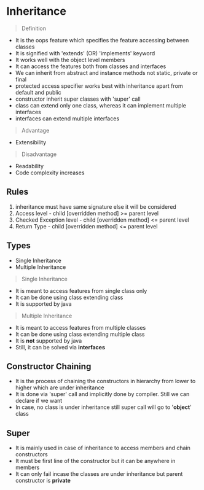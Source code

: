 # Inheritance

> Definition
- It is the oops feature which specifies the feature accessing between classes
- It is signified with 'extends' (OR) 'implements' keyword
- It works well with the object level members
- It can access the features both from classes and interfaces
- We can inherit from abstract and instance methods not static, private or final
- protected access specifier works best with inheritance apart from default and public
- constructor inherit super classes with 'super' call
- class can extend only one class, whereas it can implement multiple interfaces
- interfaces can extend multiple interfaces

> Advantage
- Extensibility

> Disadvantage
- Readability
- Code complexity increases

## Rules
1. inheritance must have same signature else it will be considered
2. Access level - child [overridden method] >= parent level
3. Checked Exception level - child [overridden method] <= parent level
4. Return Type - child [overridden method] <= parent level 

## Types
- Single Inheritance
- Multiple Inheritance

> Single Inheritance
- It is meant to access features from single class only
- It can be done using class extending class
- It is supported by java

> Multiple Inheritance
- It is meant to access features from multiple classes
- It can be done using class extending multiple class
- It is **not** supported by java
- Still, it can be solved via **interfaces**


## Constructor Chaining
-  It is the process of chaining the constructors in hierarchy from lower to higher which are under inheritance
-  It is done via 'super' call and implicitly done by compiler. Still we can declare if we want
-  In case, no class is under inheritance still super call will go to '**object**' class

## Super 
-  It is mainly used in case of inheritance to access members and chain constructors
-  It must be first line of the constructor but it can be anywhere in members
-  It can only fail incase the classes are under inheritance but parent constructor is **private**
